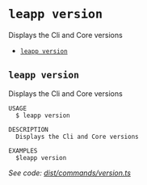 `leapp version`
===============

Displays the Cli and Core versions

* [`leapp version`](#leapp-version)

## `leapp version`

Displays the Cli and Core versions

```console
USAGE
  $ leapp version

DESCRIPTION
  Displays the Cli and Core versions

EXAMPLES
  $leapp version
```

_See code: [dist/commands/version.ts](https://github.com/noovolari/leapp/blob/v0.1.53/dist/commands/version.ts)_
